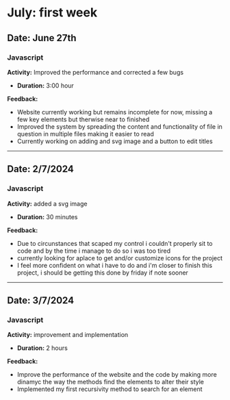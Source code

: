 # July: first week


## Date: June 27th

### Javascript
**Activity:** Improved the performance and corrected a few bugs
- **Duration:** 3:00 hour

**Feedback:**
- Website currently working but remains incomplete for now, missing a few key elements but therwise near to finished
- Improved the system by spreading the content and functionality of file in question in multiple files making it easier to read
- Currently working on adding and svg image and a button to edit titles
---
## Date: 2/7/2024

### Javascript
**Activity:** added a svg image
- **Duration:** 30 minutes

**Feedback:**
- Due to circunstances that scaped my control i couldn't properly sit to code and by the time i manage to do so i was too tired
- currently looking for  aplace to get and/or customize icons for the project
- I feel more confident on what i have to do and i'm closer to finish this project, i should be getting this done by friday if note sooner
---
## Date: 3/7/2024

### Javascript
**Activity:** improvement and implementation
- **Duration:** 2 hours

**Feedback:**
- Improve the performance of the website and the code by making more dinamyc the way the methods find the elements to alter their style
- Implemented my first recursivity method to search for an element
